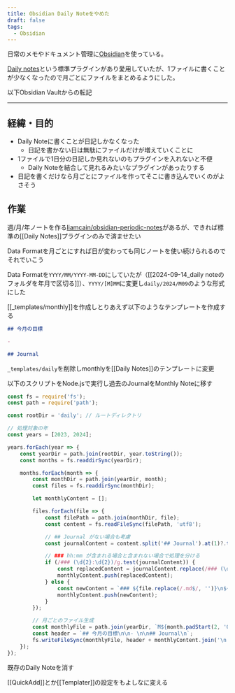 ```yaml
---
title: Obsidian Daily Noteをやめた
draft: false
tags:
  - Obsidian
---
```

日常のメモやドキュメント管理に[Obsidian](https://obsidian.md/)を使っている。

[Daily notes](https://help.obsidian.md/Plugins/Daily+notes)という標準プラグインがあり愛用していたが、1ファイルに書くことが少なくなったので月ごとにファイルをまとめるようにした。

以下Obsidian Vaultからの転記

---

## 経緯・目的

- Daily Noteに書くことが日記しかなくなった
	- 日記を書かない日は無駄にファイルだけが増えていくことに
- 1ファイルで1日分の日記しか見れないのもプラグインを入れないと不便
	- Daily Noteを結合して見れるみたいなプラグインがあったりする
- 日記を書くだけなら月ごとにファイルを作ってそこに書き込んでいくのがよさそう

## 作業

週/月/年ノートを作る[liamcain/obsidian-periodic-notes](https://github.com/liamcain/obsidian-periodic-notes)があるが、できれば標準の[[Daily Notes]]プラグインのみで済ませたい

Data Formatを月ごとにすれば日が変わっても同じノートを使い続けられるのでそれでいこう

Data Formatを`YYYY/MM/YYYY-MM-DD`にしていたが（[[2024-09-14_daily noteのフォルダを年月で区切る]]）、`YYYY/[M]MM`に変更し`daily/2024/M09`のような形式にした

[[_templates/monthly]]を作成しとりあえず以下のようなテンプレートを作成する
```markdown
## 今月の目標

- 

## Journal
```

`_templates/daily`を削除しmonthlyを[[Daily Notes]]のテンプレートに変更

以下のスクリプトをNode.jsで実行し過去のJournalをMonthly Noteに移す
```javascript
const fs = require('fs');
const path = require('path');

const rootDir = 'daily'; // ルートディレクトリ

// 処理対象の年
const years = [2023, 2024];

years.forEach(year => {
    const yearDir = path.join(rootDir, year.toString());
    const months = fs.readdirSync(yearDir);

    months.forEach(month => {
        const monthDir = path.join(yearDir, month);
        const files = fs.readdirSync(monthDir);

        let monthlyContent = [];

        files.forEach(file => {
            const filePath = path.join(monthDir, file);
            const content = fs.readFileSync(filePath, 'utf8');

            // ## Journal がない場合も考慮
            const journalContent = content.split('## Journal').at(1)?.trim() ?? content;

            // ### hh:mm が含まれる場合と含まれない場合で処理を分ける
            if (/### (\d{2}:\d{2})/g.test(journalContent)) {
                const replacedContent = journalContent.replace(/### (\d{2}:\d{2})/g, `### ${file.replace(/.md$/, '')} $1`);
                monthlyContent.push(replacedContent);
            } else {
                const newContent = `### ${file.replace(/.md$/, '')}\n${journalContent}`;
                monthlyContent.push(newContent);
            }
        });

        // 月ごとのファイル生成
        const monthlyFile = path.join(yearDir, `M${month.padStart(2, '0')}.md`);
        const header = `## 今月の目標\n\n- \n\n## Journal\n`;
        fs.writeFileSync(monthlyFile, header + monthlyContent.join('\n'));
    });
});
```

既存のDaily Noteを消す

[[QuickAdd]]とか[[Templater]]の設定をもよしなに変える
